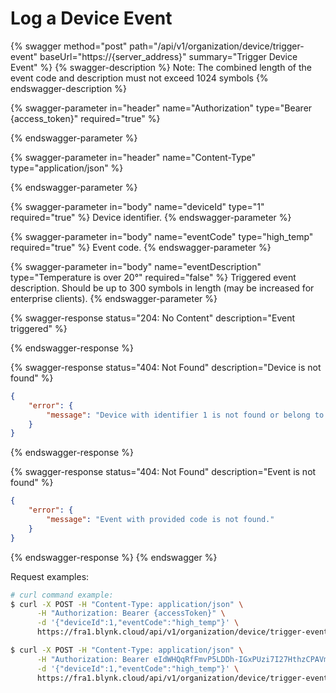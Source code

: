 # Log a Device Event

{% swagger method="post" path="/api/v1/organization/device/trigger-event" baseUrl="https://{server_address}" summary="Trigger Device Event" %}
{% swagger-description %}
Note: The combined length of the event code and description must not exceed 1024 symbols
{% endswagger-description %}

{% swagger-parameter in="header" name="Authorization" type="Bearer {access_token}" required="true" %}

{% endswagger-parameter %}

{% swagger-parameter in="header" name="Content-Type" type="application/json" %}

{% endswagger-parameter %}

{% swagger-parameter in="body" name="deviceId" type="1" required="true" %}
Device identifier.
{% endswagger-parameter %}

{% swagger-parameter in="body" name="eventCode" type="high_temp" required="true" %}
Event code.
{% endswagger-parameter %}

{% swagger-parameter in="body" name="eventDescription" type="Temperature is over 20°" required="false" %}
Triggered event description. Should be up to 300 symbols in length (may be increased for enterprise clients).
{% endswagger-parameter %}

{% swagger-response status="204: No Content" description="Event triggered" %}

{% endswagger-response %}

{% swagger-response status="404: Not Found" description="Device is not found" %}
```json
{
    "error": {
        "message": "Device with identifier 1 is not found or belong to another organization."
    }
}
```
{% endswagger-response %}

{% swagger-response status="404: Not Found" description="Event is not found" %}
```json
{
    "error": {
        "message": "Event with provided code is not found."
    }
}
```
{% endswagger-response %}
{% endswagger %}

Request examples:

```bash
# curl command example:
$ curl -X POST -H "Content-Type: application/json" \
      -H "Authorization: Bearer {accessToken}" \
      -d '{"deviceId":1,"eventCode":"high_temp"}' \
      https://fra1.blynk.cloud/api/v1/organization/device/trigger-event

$ curl -X POST -H "Content-Type: application/json" \
      -H "Authorization: Bearer eIdWHQqRfFmvP5LDDh-IGxPUzi7I27HthzCPAVmS" \
      -d '{"deviceId":1,"eventCode":"high_temp"}' \
      https://fra1.blynk.cloud/api/v1/organization/device/trigger-event
```
